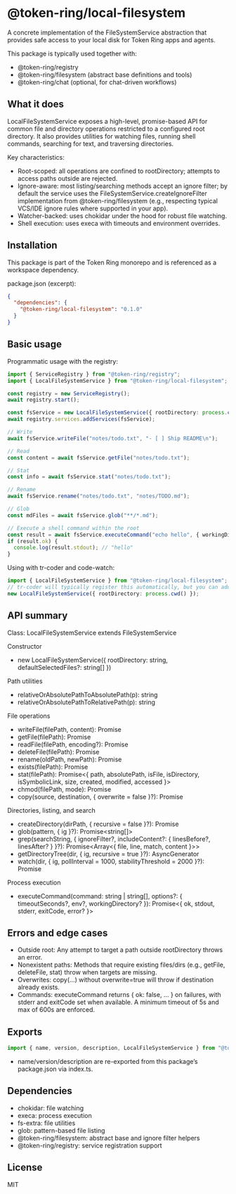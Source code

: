 # @token-ring/local-filesystem

A concrete implementation of the FileSystemService abstraction that provides safe access to your local disk for Token Ring apps and agents.

This package is typically used together with:
- @token-ring/registry
- @token-ring/filesystem (abstract base definitions and tools)
- @token-ring/chat (optional, for chat-driven workflows)

## What it does

LocalFileSystemService exposes a high-level, promise-based API for common file and directory operations restricted to a configured root directory. It also provides utilities for watching files, running shell commands, searching for text, and traversing directories.

Key characteristics:
- Root-scoped: all operations are confined to rootDirectory; attempts to access paths outside are rejected.
- Ignore-aware: most listing/searching methods accept an ignore filter; by default the service uses the FileSystemService.createIgnoreFilter implementation from @token-ring/filesystem (e.g., respecting typical VCS/IDE ignore rules where supported in your app).
- Watcher-backed: uses chokidar under the hood for robust file watching.
- Shell execution: uses execa with timeouts and environment overrides.

## Installation

This package is part of the Token Ring monorepo and is referenced as a workspace dependency.

package.json (excerpt):

```json
{
  "dependencies": {
    "@token-ring/local-filesystem": "0.1.0"
  }
}
```

## Basic usage

Programmatic usage with the registry:

```ts
import { ServiceRegistry } from "@token-ring/registry";
import { LocalFileSystemService } from "@token-ring/local-filesystem";

const registry = new ServiceRegistry();
await registry.start();

const fsService = new LocalFileSystemService({ rootDirectory: process.cwd() });
await registry.services.addServices(fsService);

// Write
await fsService.writeFile("notes/todo.txt", "- [ ] Ship README\n");

// Read
const content = await fsService.getFile("notes/todo.txt");

// Stat
const info = await fsService.stat("notes/todo.txt");

// Rename
await fsService.rename("notes/todo.txt", "notes/TODO.md");

// Glob
const mdFiles = await fsService.glob("**/*.md");

// Execute a shell command within the root
const result = await fsService.executeCommand("echo hello", { workingDirectory: "." });
if (result.ok) {
  console.log(result.stdout); // "hello"
}
```

Using with tr-coder and code-watch:

```ts
import { LocalFileSystemService } from "@token-ring/local-filesystem";
// tr-coder will typically register this automatically, but you can add it manually
new LocalFileSystemService({ rootDirectory: process.cwd() });
```

## API summary

Class: LocalFileSystemService extends FileSystemService

Constructor
- new LocalFileSystemService({ rootDirectory: string, defaultSelectedFiles?: string[] })

Path utilities
- relativeOrAbsolutePathToAbsolutePath(p): string
- relativeOrAbsolutePathToRelativePath(p): string

File operations
- writeFile(filePath, content): Promise<boolean>
- getFile(filePath): Promise<string>
- readFile(filePath, encoding?): Promise<string>
- deleteFile(filePath): Promise<boolean>
- rename(oldPath, newPath): Promise<boolean>
- exists(filePath): Promise<boolean>
- stat(filePath): Promise<{ path, absolutePath, isFile, isDirectory, isSymbolicLink, size, created, modified, accessed }>
- chmod(filePath, mode): Promise<boolean>
- copy(source, destination, { overwrite = false }?): Promise<boolean>

Directories, listing, and search
- createDirectory(dirPath, { recursive = false }?): Promise<boolean>
- glob(pattern, { ig }?): Promise<string[]>
- grep(searchString, { ignoreFilter?, includeContent?: { linesBefore?, linesAfter? } }?): Promise<Array<{ file, line, match, content }>>
- getDirectoryTree(dir, { ig, recursive = true }?): AsyncGenerator<string>
- watch(dir, { ig, pollInterval = 1000, stabilityThreshold = 2000 }?): Promise<FSWatcher>

Process execution
- executeCommand(command: string | string[], options?: { timeoutSeconds?, env?, workingDirectory? }): Promise<{ ok, stdout, stderr, exitCode, error? }>

## Errors and edge cases

- Outside root: Any attempt to target a path outside rootDirectory throws an error.
- Nonexistent paths: Methods that require existing files/dirs (e.g., getFile, deleteFile, stat) throw when targets are missing.
- Overwrites: copy(...) without overwrite=true will throw if destination already exists.
- Commands: executeCommand returns { ok: false, ... } on failures, with stderr and exitCode set when available. A minimum timeout of 5s and max of 600s are enforced.

## Exports

```ts
import { name, version, description, LocalFileSystemService } from "@token-ring/local-filesystem";
```

- name/version/description are re-exported from this package’s package.json via index.ts.

## Dependencies

- chokidar: file watching
- execa: process execution
- fs-extra: file utilities
- glob: pattern-based file listing
- @token-ring/filesystem: abstract base and ignore filter helpers
- @token-ring/registry: service registration support

## License

MIT
